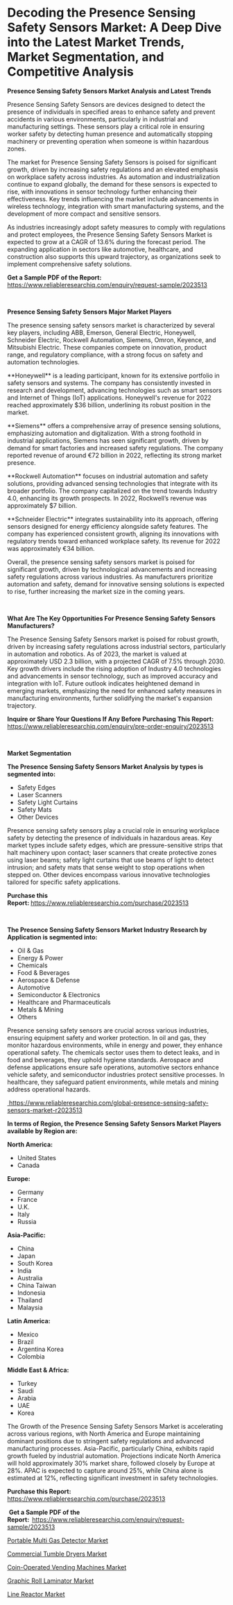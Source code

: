 <p><h1>Decoding the Presence Sensing Safety Sensors Market: A Deep Dive into the Latest Market Trends, Market Segmentation, and Competitive Analysis</h1></p><p><strong>Presence Sensing Safety Sensors Market Analysis and Latest Trends</strong></p>
<p><p>Presence Sensing Safety Sensors are devices designed to detect the presence of individuals in specified areas to enhance safety and prevent accidents in various environments, particularly in industrial and manufacturing settings. These sensors play a critical role in ensuring worker safety by detecting human presence and automatically stopping machinery or preventing operation when someone is within hazardous zones.</p><p>The market for Presence Sensing Safety Sensors is poised for significant growth, driven by increasing safety regulations and an elevated emphasis on workplace safety across industries. As automation and industrialization continue to expand globally, the demand for these sensors is expected to rise, with innovations in sensor technology further enhancing their effectiveness. Key trends influencing the market include advancements in wireless technology, integration with smart manufacturing systems, and the development of more compact and sensitive sensors. </p><p>As industries increasingly adopt safety measures to comply with regulations and protect employees, the Presence Sensing Safety Sensors Market is expected to grow at a CAGR of 13.6% during the forecast period. The expanding application in sectors like automotive, healthcare, and construction also supports this upward trajectory, as organizations seek to implement comprehensive safety solutions.</p></p>
<p><strong>Get a Sample PDF of the Report:&nbsp;</strong> <a href="https://www.reliableresearchiq.com/enquiry/request-sample/2023513?utm_campaign=1087&utm_medium=2&utm_source=Github&utm_content=ia&utm_term=28102024&utm_id=presence-sensing-safety-sensors">https://www.reliableresearchiq.com/enquiry/request-sample/2023513</a></p>
<p>&nbsp;</p>
<p><strong>Presence Sensing Safety Sensors Major Market Players</strong></p>
<p><p>The presence sensing safety sensors market is characterized by several key players, including ABB, Emerson, General Electric, Honeywell, Schneider Electric, Rockwell Automation, Siemens, Omron, Keyence, and Mitsubishi Electric. These companies compete on innovation, product range, and regulatory compliance, with a strong focus on safety and automation technologies.</p><p>**Honeywell** is a leading participant, known for its extensive portfolio in safety sensors and systems. The company has consistently invested in research and development, advancing technologies such as smart sensors and Internet of Things (IoT) applications. Honeywell's revenue for 2022 reached approximately $36 billion, underlining its robust position in the market.</p><p>**Siemens** offers a comprehensive array of presence sensing solutions, emphasizing automation and digitalization. With a strong foothold in industrial applications, Siemens has seen significant growth, driven by demand for smart factories and increased safety regulations. The company reported revenue of around €72 billion in 2022, reflecting its strong market presence.</p><p>**Rockwell Automation** focuses on industrial automation and safety solutions, providing advanced sensing technologies that integrate with its broader portfolio. The company capitalized on the trend towards Industry 4.0, enhancing its growth prospects. In 2022, Rockwell’s revenue was approximately $7 billion.</p><p>**Schneider Electric** integrates sustainability into its approach, offering sensors designed for energy efficiency alongside safety features. The company has experienced consistent growth, aligning its innovations with regulatory trends toward enhanced workplace safety. Its revenue for 2022 was approximately €34 billion.</p><p>Overall, the presence sensing safety sensors market is poised for significant growth, driven by technological advancements and increasing safety regulations across various industries. As manufacturers prioritize automation and safety, demand for innovative sensing solutions is expected to rise, further increasing the market size in the coming years.</p></p>
<p>&nbsp;</p>
<p><strong>What Are The Key Opportunities For Presence Sensing Safety Sensors Manufacturers?</strong></p>
<p><p>The Presence Sensing Safety Sensors market is poised for robust growth, driven by increasing safety regulations across industrial sectors, particularly in automation and robotics. As of 2023, the market is valued at approximately USD 2.3 billion, with a projected CAGR of 7.5% through 2030. Key growth drivers include the rising adoption of Industry 4.0 technologies and advancements in sensor technology, such as improved accuracy and integration with IoT. Future outlook indicates heightened demand in emerging markets, emphasizing the need for enhanced safety measures in manufacturing environments, further solidifying the market's expansion trajectory.</p></p>
<p><strong>Inquire or Share Your Questions If Any Before Purchasing This Report:</strong> <a href="https://www.reliableresearchiq.com/enquiry/pre-order-enquiry/2023513?utm_campaign=1087&utm_medium=2&utm_source=Github&utm_content=ia&utm_term=28102024&utm_id=presence-sensing-safety-sensors">https://www.reliableresearchiq.com/enquiry/pre-order-enquiry/2023513</a></p>
<p>&nbsp;</p>
<p><strong>Market Segmentation</strong></p>
<p><strong>The Presence Sensing Safety Sensors Market Analysis by types is segmented into:</strong></p>
<p><ul><li>Safety Edges</li><li>Laser Scanners</li><li>Safety Light Curtains</li><li>Safety Mats</li><li>Other Devices</li></ul></p>
<p><p>Presence sensing safety sensors play a crucial role in ensuring workplace safety by detecting the presence of individuals in hazardous areas. Key market types include safety edges, which are pressure-sensitive strips that halt machinery upon contact; laser scanners that create protective zones using laser beams; safety light curtains that use beams of light to detect intrusion; and safety mats that sense weight to stop operations when stepped on. Other devices encompass various innovative technologies tailored for specific safety applications.</p></p>
<p><strong>Purchase this Report:&nbsp;</strong><a href="https://www.reliableresearchiq.com/purchase/2023513?utm_campaign=1087&utm_medium=2&utm_source=Github&utm_content=ia&utm_term=28102024&utm_id=presence-sensing-safety-sensors">https://www.reliableresearchiq.com/purchase/2023513</a></p>
<p>&nbsp;</p>
<p><strong>The Presence Sensing Safety Sensors Market Industry Research by Application is segmented into:</strong></p>
<p><ul><li>Oil & Gas</li><li>Energy & Power</li><li>Chemicals</li><li>Food & Beverages</li><li>Aerospace & Defense</li><li>Automotive</li><li>Semiconductor & Electronics</li><li>Healthcare and Pharmaceuticals</li><li>Metals & Mining</li><li>Others</li></ul></p>
<p><p>Presence sensing safety sensors are crucial across various industries, ensuring equipment safety and worker protection. In oil and gas, they monitor hazardous environments, while in energy and power, they enhance operational safety. The chemicals sector uses them to detect leaks, and in food and beverages, they uphold hygiene standards. Aerospace and defense applications ensure safe operations, automotive sectors enhance vehicle safety, and semiconductor industries protect sensitive processes. In healthcare, they safeguard patient environments, while metals and mining address operational hazards.</p></p>
<p><a href="https://www.reliableresearchiq.com/global-presence-sensing-safety-sensors-market-r2023513?utm_campaign=1087&utm_medium=2&utm_source=Github&utm_content=ia&utm_term=28102024&utm_id=presence-sensing-safety-sensors">&nbsp;https://www.reliableresearchiq.com/global-presence-sensing-safety-sensors-market-r2023513</a></p>
<p><strong>In terms of Region, the Presence Sensing Safety Sensors Market Players available by Region are:</strong></p>
<p>
    <p> <strong> North America: </strong>
        <ul>
            <li>United States</li>
            <li>Canada</li>
        </ul>
        </p> 
    <p> <strong> Europe: </strong>
        <ul>
            <li>Germany</li>
            <li>France</li>
            <li>U.K.</li>
            <li>Italy</li>
            <li>Russia</li>
        </ul>
        </p> 
    <p> <strong> Asia-Pacific: </strong>
        <ul>
            <li>China</li>
            <li>Japan</li>
            <li>South Korea</li>
            <li>India</li>
            <li>Australia</li>
            <li>China Taiwan</li>
            <li>Indonesia</li>
            <li>Thailand</li>
            <li>Malaysia</li>
        </ul>
        </p> 
    <p> <strong> Latin America: </strong>
        <ul>
            <li>Mexico</li>
            <li>Brazil</li>
            <li>Argentina Korea</li>
            <li>Colombia</li>
        </ul>
        </p> 
    <p> <strong> Middle East & Africa: </strong>
        <ul>
            <li>Turkey</li>
            <li>Saudi</li>
            <li>Arabia</li>
            <li>UAE</li>
            <li>Korea</li>
        </ul>
    </p>
    </p>
<p><p>The Growth of the Presence Sensing Safety Sensors Market is accelerating across various regions, with North America and Europe maintaining dominant positions due to stringent safety regulations and advanced manufacturing processes. Asia-Pacific, particularly China, exhibits rapid growth fueled by industrial automation. Projections indicate North America will hold approximately 30% market share, followed closely by Europe at 28%. APAC is expected to capture around 25%, while China alone is estimated at 12%, reflecting significant investment in safety technologies.</p></p>
<p><strong>Purchase this Report: </strong><a href="https://www.reliableresearchiq.com/purchase/2023513?utm_campaign=1087&utm_medium=2&utm_source=Github&utm_content=ia&utm_term=28102024&utm_id=presence-sensing-safety-sensors">https://www.reliableresearchiq.com/purchase/2023513</a></p>
<p>&nbsp;<strong>Get a Sample PDF of the Report:&nbsp;&nbsp;</strong><a href="https://www.reliableresearchiq.com/enquiry/request-sample/2023513?utm_campaign=1087&utm_medium=2&utm_source=Github&utm_content=ia&utm_term=28102024&utm_id=presence-sensing-safety-sensors">https://www.reliableresearchiq.com/enquiry/request-sample/2023513</a></p>
<p><strong></strong></p>
<p><p><a href="https://github.com/ardeliap6te/Market-Research-Report-List-1/blob/main/portable-multi-gas-detector-market.md?utm_campaign=1087&utm_medium=2&utm_source=Github&utm_content=ia&utm_term=28102024&utm_id=presence-sensing-safety-sensors">Portable Multi Gas Detector Market</a></p><p><a href="https://www.linkedin.com/pulse/charting-future-comprehensive-analysis-global-commercial-tumble-hgmpe?utm_campaign=1087&utm_medium=2&utm_source=Github&utm_content=ia&utm_term=28102024&utm_id=presence-sensing-safety-sensors">Commercial Tumble Dryers Market</a></p><p><a href="https://issuu.com/reportprime-2/docs/coin-operated-vending-machines-mark_6de360f6517ee1?utm_campaign=1087&utm_medium=2&utm_source=Github&utm_content=ia&utm_term=28102024&utm_id=presence-sensing-safety-sensors">Coin-Operated Vending Machines Market</a></p><p><a href="https://issuu.com/reportprime-2/docs/graphic-roll-laminator-market-size-_442cba0ca8812b?utm_campaign=1087&utm_medium=2&utm_source=Github&utm_content=ia&utm_term=28102024&utm_id=presence-sensing-safety-sensors">Graphic Roll Laminator Market</a></p><p><a href="https://github.com/josqmxrouth/Market-Research-Report-List-1/blob/main/line-reactor-market.md?utm_campaign=1087&utm_medium=2&utm_source=Github&utm_content=ia&utm_term=28102024&utm_id=presence-sensing-safety-sensors">Line Reactor Market</a></p></p>